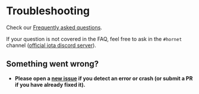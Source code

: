 # Troubleshooting


Check our [Frequently asked questions](./FAQ.md).

If your question is not covered in the FAQ, feel free to ask in the `#hornet` channel ([official iota discord server](https://discord.iota.org/)).

## Something went wrong?
- **Please open a [new issue](https://github.com/gohornet/hornet/issues/new) if you detect an error or crash (or submit a PR if you have already fixed it).**
